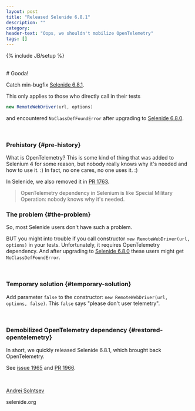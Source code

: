 ```yaml
---
layout: post
title: "Released Selenide 6.8.1"
description: ""
category:
header-text: "Oops, we shouldn't mobilize OpenTelemetry"
tags: []
---
```

{% include JB/setup %}

<br>
# Gooda!

Catch min-bugfix [Selenide 6.8.1](https://github.com/selenide/selenide/milestone/165?closed=1).

This only applies to those who directly call in their tests 
```java
new RemoteWebDriver(url, options)
```
and encountered `NoClassDefFoundError` after upgrading to [Selenide 6.8.0](/2022/09/24/selenide-6.8.0/).

<br/>

### Prehistory {#pre-history}

What is OpenTelemetry?
This is some kind of thing that was added to Selenium 4 for some reason, but nobody really knows why it's needed
and how to use it. :) In fact, no one cares, no one uses it. :)  

In Selenide, we also removed it in [PR 1763](https://github.com/selenide/selenide/pull/1763).

> OpenTelemetry dependency in Selenium is like Special Military Operation: nobody knows why it's needed. 

### The problem {#the-problem}

So, most Selenide users don't have such a problem. 

BUT
you might into trouble if you call constructor `new RemoteWebDriver(url, options)` in your tests. 
Unfortunately, it requires OpenTelemetry dependency. And after upgrading to [Selenide 6.8.0](/2022/09/24/selenide-6.8.0/) 
these users might get `NoClassDefFoundError`.

<br/>

### Temporary solution {#temporary-solution}

Add parameter `false` to the constructor: `new RemoteWebDriver(url, options, false)`.
This `false` says "please don't user telemetry".

<br/>

### Demobilized OpenTelemetry dependency {#restored-opentelemetry}

In short, we quickly released Selenide 6.8.1, which brought back OpenTelemetry.

See [issue 1965](https://github.com/selenide/selenide/issues/1965) and [PR 1966](https://github.com/selenide/selenide/pull/1966).

<br>


[Andrei Solntsev](http://asolntsev.github.io/)

selenide.org

